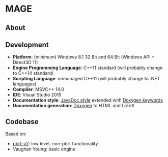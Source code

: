 # MAGE

## About


## Development
* **Platform**: (minimum) Windows 8.1 32 Bit and 64 Bit (Windows API + Direct3D 11)
* **Engine Programming Language**: C++11 standard (will probably change to C++14 standard)
* **Scripting Language**: unmanaged C++11 (will probably change to .NET languages)
* **Compiler**: MSVC++ 14.0
* **IDE**: Visual Studio 2015
* **Documentation style**: [JavaDoc style](http://www.stack.nl/~dimitri/doxygen/manual/docblocks.html) extended with [Doxygen keywords](https://www.stack.nl/~dimitri/doxygen/manual/commands.html)
* **Documentation generation**: [Doxygen](http://www.stack.nl/~dimitri/doxygen/index.html) to HTML and LaTeX

## Codebase
Based on:
* [pbrt-v2](https://github.com/mmp/pbrt-v2): low level, non-pbrt functionality
* Vaughan Young: basic engine
